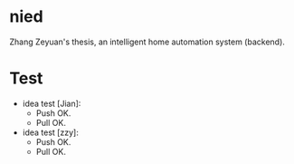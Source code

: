 # nied
Zhang Zeyuan's thesis, an intelligent home automation system (backend).

# Test
- idea test \[Jian\]:
  - Push OK.
  - Pull OK.
- idea test \[zzy\]:
  - Push OK.
  - Pull OK.